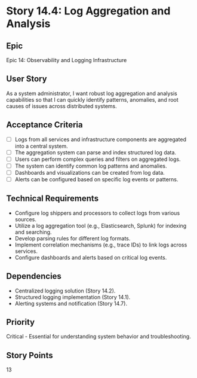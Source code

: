 # Story 14.4: Log Aggregation and Analysis

## Epic
Epic 14: Observability and Logging Infrastructure

## User Story
As a system administrator, I want robust log aggregation and analysis capabilities so that I can quickly identify patterns, anomalies, and root causes of issues across distributed systems.

## Acceptance Criteria
- [ ] Logs from all services and infrastructure components are aggregated into a central system.
- [ ] The aggregation system can parse and index structured log data.
- [ ] Users can perform complex queries and filters on aggregated logs.
- [ ] The system can identify common log patterns and anomalies.
- [ ] Dashboards and visualizations can be created from log data.
- [ ] Alerts can be configured based on specific log events or patterns.

## Technical Requirements
- Configure log shippers and processors to collect logs from various sources.
- Utilize a log aggregation tool (e.g., Elasticsearch, Splunk) for indexing and searching.
- Develop parsing rules for different log formats.
- Implement correlation mechanisms (e.g., trace IDs) to link logs across services.
- Configure dashboards and alerts based on critical log events.

## Dependencies
- Centralized logging solution (Story 14.2).
- Structured logging implementation (Story 14.1).
- Alerting systems and notification (Story 14.7).

## Priority
Critical - Essential for understanding system behavior and troubleshooting.

## Story Points
13
